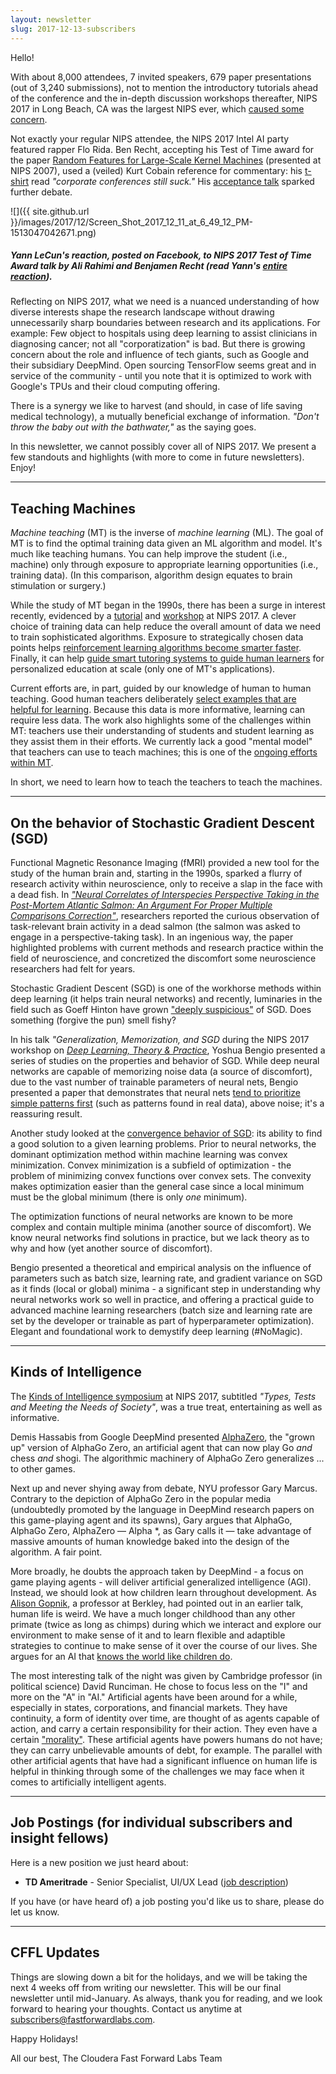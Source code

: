 ```yaml
---
layout: newsletter
slug: 2017-12-13-subscribers
---
```


Hello!

With about 8,000 attendees, 7 invited speakers, 679 paper presentations (out of 3,240 submissions), not to mention the introductory tutorials ahead of the conference and the in-depth discussion workshops thereafter, NIPS 2017 in Long Beach, CA was the largest NIPS ever, which [caused some concern](https://www.economist.com/news/science-and-technology/21732081-machine-learnings-big-event-all-buzz-ais-big-shindig).

Not exactly your regular NIPS attendee, the NIPS 2017 Intel AI party featured rapper Flo Rida. Ben Recht, accepting his Test of Time award for the paper [Random Features for Large-Scale Kernel Machines](https://papers.nips.cc/paper/3182-random-features-for-large-scale-kernel-machines.pdf) (presented at NIPS 2007), used a (veiled) Kurt Cobain reference for commentary: his [t-shirt](https://twitter.com/AndrewLBeam/status/938104772116099072) read *"corporate conferences still suck."* His [acceptance talk](https://www.youtube.com/watch?v=Qi1Yry33TQE) sparked further debate.

![]({{ site.github.url }}/images/2017/12/Screen_Shot_2017_12_11_at_6_49_12_PM-1513047042671.png)

##### Yann LeCun's reaction, posted on Facebook, to NIPS 2017 Test of Time Award talk by Ali Rahimi and Benjamen Recht (read Yann's [entire reaction](https://www.reddit.com/r/MachineLearning/comments/7i1uer/n_yann_lecun_response_to_ali_rahimis_nips_lecture/)).

Reflecting on NIPS 2017, what we need is a nuanced understanding of how diverse interests shape the research landscape without drawing unnecessarily sharp boundaries between research and its applications. For example: Few object to hospitals using deep learning to assist clinicians in diagnosing cancer; not all "corporatization" is bad. But there is growing concern about the role and influence of tech giants, such as Google and their subsidiary DeepMind. Open sourcing TensorFlow seems great and in service of the community - until you note that it is optimized to work with Google's TPUs and their cloud computing offering.

There is a synergy we like to harvest (and should, in case of life saving medical technology), a mutually beneficial exchange of information. *"Don't throw the baby out with the bathwater,"* as the saying goes.

In this newsletter, we cannot possibly cover all of NIPS 2017. We present a few standouts and highlights (with more to come in future newsletters). Enjoy!

---

## Teaching Machines

*Machine teaching* (MT) is the inverse of *machine learning* (ML). The goal of MT is to find the optimal training data given an ML algorithm and model. It's much like teaching humans. You can help improve the student (i.e., machine) only through exposure to appropriate learning opportunities (i.e., training data). (In this comparison, algorithm design equates to brain stimulation or surgery.)

While the study of MT began in the 1990s, there has been a surge in interest recently, evidenced by a [tutorial](https://nips.cc/Conferences/2017/Schedule?showEvent=8738) and [workshop](http://teaching-machines.cc/nips2017/index.html) at NIPS 2017. A clever choice of training data can help reduce the overall amount of data we need to train sophisticated algorithms. Exposure to strategically chosen data points helps [reinforcement learning algorithms become smarter faster](https://arxiv.org/pdf/1703.07853.pdf). Finally, it can help [guide smart tutoring systems to guide human learners](http://teaching-machines.cc/nips2017/papers/nips17-teaching_paper-12.pdf) for personalized education at scale (only one of MT's applications).

Current efforts are, in part, guided by our knowledge of human to human teaching. Good human teachers deliberately [select examples that are helpful for learning](https://arxiv.org/abs/1711.09401). Because this data is more informative, learning can require less data. The work also highlights some of the challenges within MT: teachers use their understanding of students and student learning as they assist them in their efforts. We currently lack a good "mental model" that teachers can use to teach machines; this is one of the [ongoing efforts within MT](https://arxiv.org/pdf/1707.06742.pdf). 

In short, we need to learn how to teach the teachers to teach the machines.

---

## On the behavior of Stochastic Gradient Descent (SGD)

Functional Magnetic Resonance Imaging (fMRI) provided a new tool for the study of the human brain and, starting in the 1990s, sparked a flurry of research activity within neuroscience, only to receive a slap in the face with a dead fish. In [*"Neural Correlates of Interspecies Perspective Taking in the Post-Mortem Atlantic Salmon: An Argument For Proper Multiple Comparisons Correction"*](http://prefrontal.org/files/posters/Bennett-Salmon-2009.pdf), researchers reported the curious observation of task-relevant brain activity in a dead salmon (the salmon was asked to engage in a perspective-taking task). In an ingenious way, the paper highlighted problems with current methods and research practice within the field of neuroscience, and concretized the discomfort some neuroscience researchers had felt for years.

Stochastic Gradient Descent (SGD) is one of the workhorse methods within deep learning (it helps train neural networks) and recently, luminaries in the field such as Goeff Hinton have grown ["deeply suspicious"](https://medium.com/intuitionmachine/the-deeply-suspicious-nature-of-backpropagation-9bed5e2b085e) of SGD. Does something (forgive the pun) smell fishy?

In his talk *"Generalization, Memorization, and SGD* during the NIPS 2017 workshop on [*Deep Learning, Theory & Practice*](https://ludwigschmidt.github.io/nips17-dl-workshop-website/), Yoshua Bengio presented a series of studies on the properties and behavior of SGD. While deep neural networks are capable of memorizing noise data (a source of discomfort), due to the vast number of trainable parameters of neural nets, Bengio presented a paper that demonstrates that neural nets [tend to prioritize simple patterns first](https://arxiv.org/abs/1706.05394) (such as patterns found in real data), above noise; it's a reassuring result.

Another study looked at the [convergence behavior of SGD](https://arxiv.org/abs/1711.04623): its ability to find a good solution to a given learning problems. Prior to neural networks, the dominant optimization method within machine learning was convex minimization. Convex minimization is a subfield of optimization - the problem of minimizing convex functions over convex sets. The convexity makes optimization easier than the general case since a local minimum must be the global minimum (there is only *one* minimum). 

The optimization functions of neural networks are known to be more complex and contain multiple minima (another source of discomfort). We know neural networks find solutions in practice, but we lack theory as to why and how (yet another source of discomfort).

Bengio presented a theoretical and empirical analysis on the influence of parameters such as batch size, learning rate, and gradient variance on SGD as it finds (local or global) minima - a significant step in understanding why neural networks work so well in practice, and offering a practical guide to advanced machine learning researchers (batch size and learning rate are set by the developer or trainable as part of hyperparameter optimization). Elegant and foundational work to demystify deep learning (#NoMagic).

---  

## Kinds of Intelligence

The [Kinds of Intelligence symposium](https://intelligence.webs.upv.es/) at NIPS 2017, subtitled *"Types, Tests and Meeting the Needs of Society"*, was a true treat, entertaining as well as informative. 

Demis Hassabis from Google DeepMind presented [AlphaZero](https://arxiv.org/abs/1712.01815), the "grown up" version of AlphaGo Zero, an artificial agent that can now play Go *and* chess *and* shogi. The algorithmic machinery of AlphaGo Zero generalizes ... to other games.

Next up and never shying away from debate, NYU professor Gary Marcus. Contrary to the depiction of AlphaGo Zero in the popular media (undoubtedly promoted by the language in DeepMind research papers on this game-playing agent and its spawns), Gary argues that AlphaGo, AlphaGo Zero, AlphaZero — Alpha \*, as Gary calls it — take advantage of massive amounts of human knowledge baked into the design of the algorithm. A fair point. 

More broadly, he doubts the approach taken by DeepMind - a focus on game playing agents - will deliver artificial generalized intelligence (AGI). Instead, we should look at how children learn throughout development. As [Alison Gopnik](http://alisongopnik.com/), a professor at Berkley, had pointed out in an earlier talk, human life is weird. We have a much longer childhood than any other primate (twice as long as chimps) during which we interact and explore our environment to make sense of it and to learn flexible and adaptible strategies to continue to make sense of it over the course of our lives. She argues for an AI that [knows the world like children do](https://www.scientificamerican.com/article/an-ai-that-knows-the-world-like-children-do/).

The most interesting talk of the night was given by Cambridge professor (in political science) David Runciman. He chose to focus less on the "I" and more on the "A" in "AI." Artificial agents have been around for a while, especially in states, corporations, and financial markets. They have continuity, a form of identity over time, are thought of as agents capable of action, and carry a certain responsibility for their action. They even have a certain ["morality"](https://link.springer.com/article/10.1023/B:MIND.0000035461.63578.9d). These artificial agents have powers humans do not have; they can carry unbelievable amounts of debt, for example. The parallel with other artificial agents that have had a significant influence on human life is helpful in thinking through some of the challenges we may face when it comes to artificially intelligent agents.

---

## Job Postings (for individual subscribers and insight fellows)

Here is a new position we just heard about:

* **TD Ameritrade** - Senior Specialist, UI/UX Lead ([job description](https://jobs.tdameritrade.com/job/st-louis/senior-specialist-ui-ux-lead/1121/6333455))

If you have (or have heard of) a job posting you'd like us to share, please do let us know.

---

## CFFL Updates

Things are slowing down a bit for the holidays, and we will be taking the next 4 weeks off from writing our newsletter. This will be our final newsletter until mid-January. As always, thank you for reading, and we look forward to hearing your thoughts. Contact us anytime at subscribers@fastforwardlabs.com.

Happy Holidays!

All our best,
The Cloudera Fast Forward Labs Team
